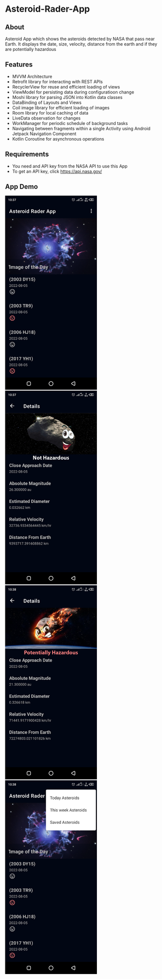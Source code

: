 # Asteroid-Rader-App

## About
Asteroid App which shows the asteroids detected by NASA that pass near Earth. It displays the date, size, velocity, 
distance from the earth and if they are potentially hazardous

## Features
* MVVM Architecture 
* Retrofit library for interacting with REST APIs
* RecyclerView for reuse and efficient loading of views
* ViewModel for persisting data during configuratioon change
* Moshi library for parsing JSON into Kotlin data classes
* DataBinding of Layouts and Views
* Coil image library for efficient loading of images
* Room library for local caching of data
* LiveData observation for changes
* WorkManager for periodic schedule of background tasks
* Navigating between fragments within a single Activity using Android Jetpack Navigation Component
* Kotlin Coroutine for asynchronous operations

## Requirements
* You need and API key from the NASA API to use this App
* To get an API key, click https://api.nasa.gov/

## App Demo
<img src="app/src/main/res/drawable/home_screen.png" width="300">
<img src="app/src/main/res/drawable/not_hazardous_details.png" width="300">
<img src="app/src/main/res/drawable/potentially_hazardous_details.png" width="300">
<img src="app/src/main/res/drawable/menu.png" width="300">
